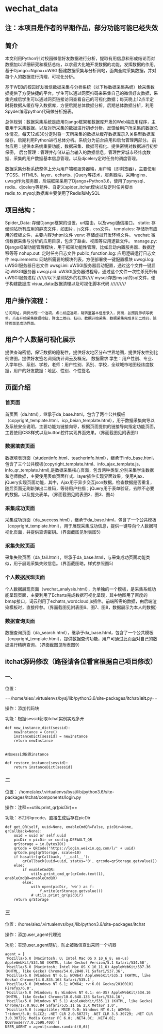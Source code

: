 # wechat_data
## 注：本项目是作者的早期作品，部分功能可能已经失效

## 简介
本文利用Python针对校园微信好友数据进行分析，提取有用信息和形成结论而对数据加以详细研究和概括总结，以求最大化地开发数据的功能，发挥数据的作用。基于Django+Nginx+uWSGI搭建数据采集与分析网站，面向全院采集数据，并对每个人的数据进行清理、可视化分析。

基于WEB的校园好友微信数据采集与分析系统（以下称数据采集系统）给采集数据提供了方便快捷的平台，学生可以通过网页扫码来采集自己的微信好友数据，采集完成后学生可以通过网页链接访问查看自己的可视化数据；每天晚上12点半定时将数据从缓存导入数据库，方便后期总体数据分析。后期总体数据分析，利用Spyder编写python代码做分析报表。

总体规划：数据采集系统是应用Django框架和数据库开发的Web端应用程序，主要用于采集数据，以及对所采集的数据进行初步分析，反馈给用户所采集的数据总体情况，每天12点30分定时将一天所采集的数据从缓存数据库录入关系型数据库储存，后期利用Python进行总体分析。系统分为前台应用和后台管理两部分。
前台应用：提供本系统重要功能，数据采集、数据可视化、提供密钥对数据进行初步保密。
后台管理：管理并存储从前台输入的数据信息，管理世界城市经纬度数据、采集的用户数据基本信息管理，以及djcelery定时任务的调度管理。

数据采集分析系统整体上分为用户端和服务器端，用户端（即浏览器），主要使用了CSS、HTML5、layer、echarts、jQuery等技术，服务器端，采用nginx、uwsgi作为服务器，后端框架采用了Django+Python3.6，使用了pymysql、redis、djcelery等组件、自定义spider_itchat模块以及定时任务脚本redis_to_mysql;数据库主要使用了Redis和MySQL

## 项目结构：
Spider_Data: 存储Django框架的设置，url路由，以及wsgi通信接口。
static: 存储网站所有应用的静态文件，如图片，js文件，css文件。
templates: 存储所有应用的模板文件，主要内容为html文件
venv: 存储虚拟开发环境文件。
wechat: 微信数据采集与分析的应用目录，包含了路由、视图等应用逻辑文件。
manage.py: Django框架功能管理模块，用于框架功能性管理，比如启动内置服务器、数据迁移等等
nohup.out: 定时任务日志文件
public_function.log: 应用逻辑运行日志文件
requirements: 网站所需要的模块列表，方便部署使一键配置模块
uwsgi.log: uWSGI服务器日志文件
uwsgi.ini: uWSGI服务器启动配置，通过这个文件一键启动uWSGI服务器
uwsgi.pid: uWSGI服务器进程号，通过这个文件一次性杀死所有uWSGI服务进程
///////以下是网站外的程序/////
mysql:存放mysql的sql文件，便于构建数据库
visua_data:数据清理以及可视化脚本代码
//////////




## 用户操作流程：
	访问网址，网页出现一个选项，点击相应选项，跳转至基本信息录入，页面，按照提示填写表单，点击开始采集数据按钮，弹出二维码，扫码，数据开始采集，数据采集完成关闭二维码，跳转页面至成功界面。
## 用户个人数据可视化展示
提供查询密钥，保证数据的隐秘性，提供好友地区分布世界地图，提供好友性别比例饼图，提供好友签名词频统计词云及概况。
数据需求
学生：用户性别、专业、入学年份、系别、学校，老师：用户性别、系别、学校，全球城市地图经纬度数据，用户的好友数据：地区、性别、个性签名

## 页面介绍
### 首页面
首页面（da.html），继承于da_base.html，包含了两个公共模板（copyright_template.html、icp_beian_template.html），用于数据采集向导以及系统安全说明，主要功能为链接向导，根据页面提供的链接导向指定功能页面，主要使用CSS样式以及button控件实现界面效果。（界面截图见附表图1）

### 数据填表页面
数据填表页面（studentinfo.html、teacherinfo.html），继承于info_base.html，包含了三个公共模板(copyright_template.html、info_ajax_template.js、info_qr_template.html),是数据采集核心页面，包含两种类型,分别采集学生数据和老师数据，主要使用表单页面样式、layer插件实现界面效果，使用Ajax、jQuery实现页面功能，其中，Ajax用于异步交互json数据，检查数据是否重复，随后页面无刷新弹出二维码，等待用户扫描；jQuery用于表单验证，去除不必要的数据，以及提交表单。（界面截图见附表图2、图3、图4）

### 采集成功页面
采集成功页面（da_success.html），继承于da_base.html，包含了一个公共模板（copyright_template.html），用于展现采集成功信息，提供一键导向个人数据可视化页面，并提供查询密钥。（界面截图见附表图5）

### 采集失败页面
采集失败页面（da_fail.html），继承于da_base.html，与采集成功页面功能类似，用于展现采集失败信息。（界面截图略，样式参照图5）

### 个人数据展现页面
个人数据展现页面（wechat_analysis.html），为单独的一个模板，是采集系统功能呈现页面，主要利用了Echarts完成数据可视化呈现，其中地图用了百度的bmap接口，词云利用了echatrs_wordcloud.js插件。前端所需的数据，由后端渲染模板时，直接传参。（界面截图见附表图6、图7、图8，数据展示为本人的数据）

### 数据查询页面
数据查询页面（da_search.html），继承于da_base.html，包含了一个公共模板（copyright_template.html），提供数据查询功能，用户可通过此页面对自己的数据进行精确查询。（界面截图见附表图9）


## itchat源码修改（路径请各位看官根据自己项目修改）
### 一、

位置：

==/home/alex/.virtualenvs/bysj/lib/python3.6/site-packages/itchat/__init__.py==


操作：添加代码块

功能：根据sessid获取itchat实例实现多开

```
def new_instance_dict(sessid):
    newInstance = Core()
    instanceDict[sessid] = newInstance
    return newInstance


#按sessid取得instance

def restore_instance(sessid):
    return instanceDict[sessid]
```

### 二
位置：
/home/alex/.virtualenvs/bysj/lib/python3.6/site-packages/itchat/components/login.py

操作：注释==utils.print_qr(picDir)==

功能：不打印qrcode，直接生成后存在picDir

```
def get_QR(self, uuid=None, enableCmdQR=False, picDir=None, qrCallback=None):
    uuid = uuid or self.uuid
    picDir = picDir or config.DEFAULT_QR
    qrStorage = io.BytesIO()
    qrCode = QRCode('https://login.weixin.qq.com/l/' + uuid)
    qrCode.png(qrStorage, scale=10)
    if hasattr(qrCallback, '__call__'):
        qrCallback(uuid=uuid, status='0', qrcode=qrStorage.getvalue())
    else:
        if enableCmdQR:
            utils.print_cmd_qr(qrCode.text(1), enableCmdQR=enableCmdQR)
        else:
            with open(picDir, 'wb') as f:
                f.write(qrStorage.getvalue())
            # utils.print_qr(picDir)
    return qrStorage
```

### 三
位置：/home/alex/.virtualenvs/bysj/lib/python3.6/site-packages/itchat

操作：添加user_agent代理池

功能：实现user_agent随机，防止被微信查出来同一个机器
```
agent = [
'Mozilla/5.0 (Macintosh; U; Intel Mac OS X 10_6_8; en-us) AppleWebKit/534.50 (KHTML, like Gecko) Version/5.1 Safari/534.50',
'Mozilla/5.0 (Macintosh; Intel Mac OS X 10_11_6) AppleWebKit/537.36 (KHTML, like Gecko) Chrome/54.0.2840.71 Safari/537.36',
'Mozilla/5.0 (Windows NT 6.1; WOW64) AppleWebKit/535.1 (KHTML, like Gecko) Chrome/14.0.835.163 Safari/535.1',
'Mozilla/5.0 (Windows NT 6.1; WOW64; rv:6.0) Gecko/20100101 Firefox/6.0',
'Mozilla/5.0 (Windows; U; Windows NT 6.1; en-US) AppleWebKit/534.16 (KHTML, like Gecko) Chrome/10.0.648.133 Safari/534.16',
'Mozilla/5.0 (Windows NT 5.1) AppleWebKit/535.11 (KHTML, like Gecko) Chrome/17.0.963.84 Safari/535.11 SE 2.X MetaSr 1.0',
'Mozilla/5.0 (compatible; MSIE 9.0; Windows NT 6.1; WOW64; Trident/5.0; SLCC2; .NET CLR 2.0.50727; .NET CLR 3.5.30729; .NET CLR 3.0.30729; Media Center PC 6.0; .NET4.0C; .NET4.0E; QQBrowser/7.0.3698.400)']
USER_AGENT = agent[random.randint(0,6)]
```

